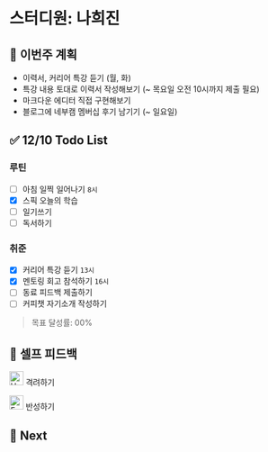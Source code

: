 # 스터디원: 나희진

## 🚀 이번주 계획

- 이력서, 커리어 특강 듣기 (월, 화)
- 특강 내용 토대로 이력서 작성해보기 (~ 목요일 오전 10시까지 제출 필요)
- 마크다운 에디터 직접 구현해보기
- 블로그에 네부캠 멤버십 후기 남기기 (~ 일요일)

## ✅ 12/10 Todo List

### 루틴
- [ ] 아침 일찍 일어나기 `8시`
- [x] 스픽 오늘의 학습
- [ ] 일기쓰기
- [ ] 독서하기

### 취준
- [x] 커리어 특강 듣기 `13시`
- [x] 멘토링 회고 참석하기 `16시`
- [ ] 동료 피드백 제출하기
- [ ] 커피챗 자기소개 작성하기

> 목표 달성률: 00% 

## 🎉 셀프 피드백

<img src="https://raw.githubusercontent.com/Tarikul-Islam-Anik/Animated-Fluent-Emojis/master/Emojis/Smilies/Hugging%20Face.png" alt="Hugging Face" width="25" height="25"> 격려하기</img>

> 

<img src="https://raw.githubusercontent.com/Tarikul-Islam-Anik/Animated-Fluent-Emojis/master/Emojis/Smilies/Face%20with%20Monocle.png" alt="Face with Monocle" width="25" height="25"> 반성하기</img>

> 

## 🌱 Next
